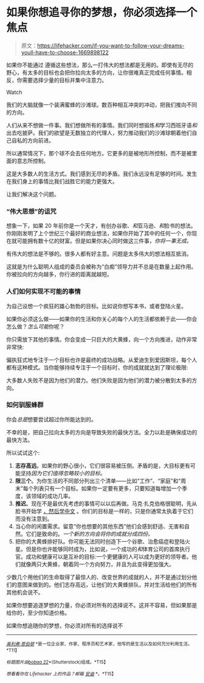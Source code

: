 # 如果你想追寻你的梦想，你必须选择一个焦点

> 原文：<https://lifehacker.com/if-you-want-to-follow-your-dreams-youll-have-to-choose-1669898122>

如果你不能通过 遵循这些想法，那么一打伟大的想法都是无用的。即使有无尽的野心，有太多的目标也会把你拉向太多的方向，让你很难真正完成任何事情。相反，你需要选择少量的目标并集中注意力。

Watch

我们的大脑就像一个装满蜜蜂的沙滩球。数百种相互冲突的冲动，把我们推向不同的方向。

人们从来不想做一件事。我们想做所有的事情。我们同时想锻炼*和*学习西班牙语*和*出去吃披萨。我们的欲望是无数独立的代理人，努力推动我们的沙滩球朝着他们自己自私的方向前进。

所以通常情况下，那个球不会去任何地方。它更多的是被地形所控制，而不是被里面的意志所控制。

这是大多数人的生活方式。我们感到无尽的矛盾。我们永远没有足够的时间。发生在我们身上的事情比我们战胜它的能力更强大。

让我们解决这个问题。

### “伟大思想”的诅咒

想象一下，如果 20 年前你是一个天才，有创办谷歌、*和*亚马逊、*和*脸书的想法。你刚刚发明了上个世纪三个最好的商业想法，如果你开始了其中的任何一个，你现在就可能拥有数十亿的财富。但是如果你决心同时做这三件事，*你将一事无成。*

有伟大的想法是不够的。很多人都有好主意。问题是太多伟大的想法相互抵消。

这就是为什么聪明人组成的委员会被称为“白痴”领导力并不总是在数量上起作用。你被拉向的方向越多，你行进的距离就越短。

### 人们如何实现不可能的事情

为自己设想一个疯狂的雄心勃勃的目标。比如说你想写本书，或者登陆火星。

如果你必须这么做——如果你的生活和你关心的每个人的生活都依赖于此——你会怎么做？*怎么可能*你呢？

你只需放下其他的事情。你会变成一只巨大的大黄蜂，向一个方向推进，动作非常非常快:

偏执狂式地专注于一个目标也许是最终的成功战略。从爱迪生到爱因斯坦，每个人都有这种模式。当你能够持续专注于一个目标时，你的成就就达到了理论极限:

大多数人失败不是因为他们的潜力。他们失败是因为他们的潜力被分散到太多的方向。

### 如何驯服蜂群

你会*总是*想要尝试超过你所能达到的。

不幸的是，把自己拉向太多的方向是导致失败的最快方法。全力以赴是确保成功的最快方法。

所以试试这个:

1.  **志存高远**。如果你的野心很小，它们很容易被压倒。矛盾的是，大目标更有可能坚持*因为它们值得忽略较小的目标。*
2.  **限三个**。为你生活的不同部分列出三个清单——比如“工作”、“家庭”和“周末”每个列表只有一个目标。如果你一定要有更多，只要知道每增加一个季度，该领域的成功几率。
3.  **推迟**。现在不是最优先考虑的事情可以以后再做。马克·扎克伯格很聪明，先从脸书开始学 [，然后学中文](http://www.theguardian.com/technology/2014/oct/23/mark-zuckerberg-chinese-university-fluent-mandarin-video) 。你们的目标是一样的，只是你通常太执着于它们而没有注意到。
4.  当心你的闲置需求。留意“你也想要的其他东西”他们会感到舒适、无害和自然。它们是致命的。*一个新的方向会将你的成就分成四份。*
5.  把你的大黄蜂排好队。你可能无法同时创造下一个谷歌、治愈癌症和登陆火星。但是你也许能够同时成为，比如说，一个成功的*和*体育公司的首席执行官。成功和健康可以是互补的目标:一个更健康的人可以成为更好的领导者。他们就像两只大黄蜂，朝着同一个方向努力，并且为此变得更加强大。

少数几个用他们的生命取得了最惊人的、改变世界的成就的人，并不是通过划分他们的意图来做到的。他们志存高远，让他们的大黄蜂排队，并对生活给他们的所有其他机会说不。

如果你想要追逐梦想的力量，你必须对所有的选择说不。这并不容易，但如果那是给你的，至少你知道价格。

如果你想追随你的梦想，你必须对所有的选择说不

* * *

[<small>*奥利弗·恩伯顿*</small>](http://oliveremberton.com/) <small>*是一位企业家、作家、程序员和艺术家，他写的是生活以及如何充分利用生活。*T11】</small>

<small>*标题图片由*</small>[<small>*bobaa 22*</small>](http://www.shutterstock.com/pic-215124751/stock-vector-concept-of-difficult-choices-in-business.html)<small>*(Shutterstock)组成。*T15】</small>

<small>*想看看你在 Lifehacker 上的作品？邮箱*</small> [<small>*安迪*</small>](mailto:andy@lifehacker.com) <small>*。*T15】</small>